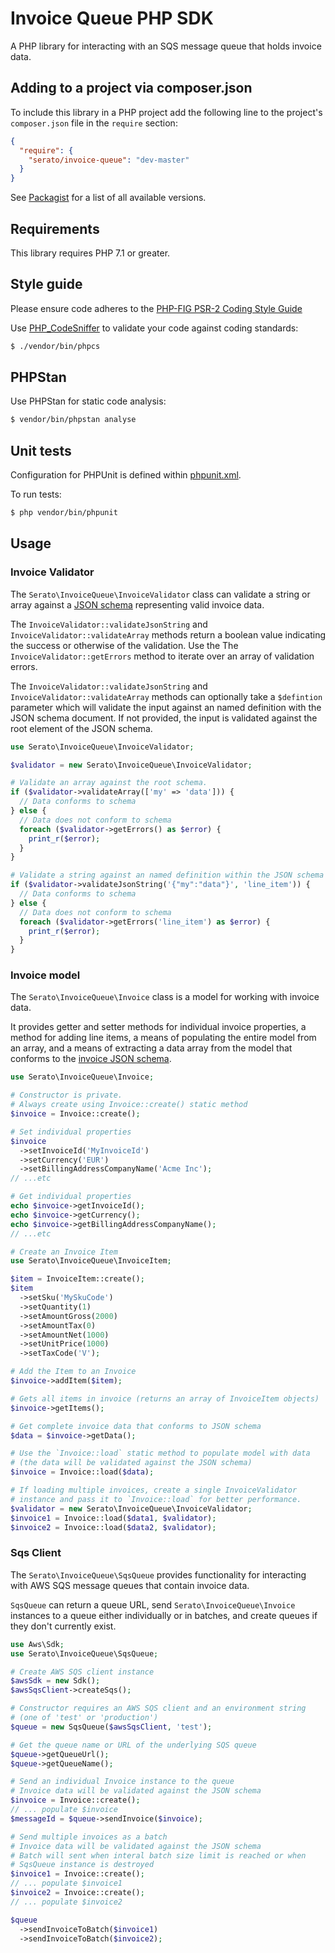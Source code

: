 # Invoice Queue PHP SDK

A PHP library for interacting with an SQS message queue that holds invoice data.

## Adding to a project via composer.json

To include this library in a PHP project add the following line to the project's
`composer.json` file in the `require` section:

```json
{
  "require": {
    "serato/invoice-queue": "dev-master"
  }
}
```
See [Packagist](https://packagist.org/packages/serato/invoice-queue-php) for a list of all
available versions.

## Requirements

This library requires PHP 7.1 or greater.

## Style guide

Please ensure code adheres to the [PHP-FIG PSR-2 Coding Style Guide](http://www.php-fig.org/psr/psr-2/)

Use [PHP_CodeSniffer](https://github.com/squizlabs/PHP_CodeSniffer/wiki) to validate your code against
coding standards:

```bash
$ ./vendor/bin/phpcs
```

## PHPStan

Use PHPStan for static code analysis:

```bash
$ vendor/bin/phpstan analyse
```

## Unit tests

Configuration for PHPUnit is defined within [phpunit.xml](phpunit.xml).

To run tests:

```bash
$ php vendor/bin/phpunit
```

## Usage

### Invoice Validator

The `Serato\InvoiceQueue\InvoiceValidator` class can validate a string or array against a
[JSON schema](./resources/invoice_schema.json) representing valid invoice data.

The `InvoiceValidator::validateJsonString` and `InvoiceValidator::validateArray` methods return a boolean value
indicating the success or otherwise of the validation. Use the The `InvoiceValidator::getErrors` method to
iterate over an array of validation errors.

The `InvoiceValidator::validateJsonString` and `InvoiceValidator::validateArray` methods can optionally take a
`$defintion` parameter which will validate the input against an named definition with the JSON schema document.
If not provided, the input is validated against the root element of the JSON schema.

```php
use Serato\InvoiceQueue\InvoiceValidator;

$validator = new Serato\InvoiceQueue\InvoiceValidator;

# Validate an array against the root schema.
if ($validator->validateArray(['my' => 'data'])) {
  // Data conforms to schema
} else {
  // Data does not conform to schema
  foreach ($validator->getErrors() as $error) {
    print_r($error);
  }
}

# Validate a string against an named definition within the JSON schema
if ($validator->validateJsonString('{"my":"data"}', 'line_item')) {
  // Data conforms to schema
} else {
  // Data does not conform to schema
  foreach ($validator->getErrors('line_item') as $error) {
    print_r($error);
  }
}
```

### Invoice model

The `Serato\InvoiceQueue\Invoice` class is a model for working with invoice data.

It provides getter and setter methods for individual invoice properties, a method for adding line items,
a means of populating the entire model from an array, and a means of extracting a data array from the model
that conforms to the [invoice JSON schema](./resources/invoice_schema.json).

```php
use Serato\InvoiceQueue\Invoice;

# Constructor is private.
# Always create using Invoice::create() static method
$invoice = Invoice::create();

# Set individual properties
$invoice
  ->setInvoiceId('MyInvoiceId')
  ->setCurrency('EUR')
  ->setBillingAddressCompanyName('Acme Inc');
// ...etc

# Get individual properties
echo $invoice->getInvoiceId();
echo $invoice->getCurrency();
echo $invoice->getBillingAddressCompanyName();
// ...etc

# Create an Invoice Item
use Serato\InvoiceQueue\InvoiceItem;

$item = InvoiceItem::create();
$item
  ->setSku('MySkuCode')
  ->setQuantity(1)
  ->setAmountGross(2000)
  ->setAmountTax(0)
  ->setAmountNet(1000)
  ->setUnitPrice(1000)
  ->setTaxCode('V');

# Add the Item to an Invoice
$invoice->addItem($item);

# Gets all items in invoice (returns an array of InvoiceItem objects)
$invoice->getItems();

# Get complete invoice data that conforms to JSON schema
$data = $invoice->getData();

# Use the `Invoice::load` static method to populate model with data
# (the data will be validated against the JSON schema)
$invoice = Invoice::load($data);

# If loading multiple invoices, create a single InvoiceValidator
# instance and pass it to `Invoice::load` for better performance.
$validator = new Serato\InvoiceQueue\InvoiceValidator;
$invoice1 = Invoice::load($data1, $validator);
$invoice2 = Invoice::load($data2, $validator);

```

### Sqs Client

The `Serato\InvoiceQueue\SqsQueue` provides functionality for interacting with AWS SQS message queues that
contain invoice data.

`SqsQueue` can return a queue URL, send `Serato\InvoiceQueue\Invoice` instances to a queue either individually
or in batches, and create queues if they don't currently exist.

```php
use Aws\Sdk;
use Serato\InvoiceQueue\SqsQueue;

# Create AWS SQS client instance
$awsSdk = new Sdk();
$awsSqsClient->createSqs();

# Constructor requires an AWS SQS client and an environment string
# (one of 'test' or 'production')
$queue = new SqsQueue($awsSqsClient, 'test');

# Get the queue name or URL of the underlying SQS queue
$queue->getQueueUrl();
$queue->getQueueName();

# Send an individual Invoice instance to the queue
# Invoice data will be validated against the JSON schema
$invoice = Invoice::create();
// ... populate $invoice
$messageId = $queue->sendInvoice($invoice);

# Send multiple invoices as a batch
# Invoice data will be validated against the JSON schema
# Batch will sent when interal batch size limit is reached or when
# SqsQueue instance is destroyed
$invoice1 = Invoice::create();
// ... populate $invoice1
$invoice2 = Invoice::create();
// ... populate $invoice2

$queue
  ->sendInvoiceToBatch($invoice1)
  ->sendInvoiceToBatch($invoice2);
```
